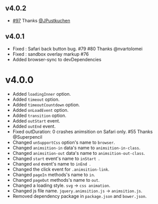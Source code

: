 ## v4.0.2

- [#97](https://github.com/blivesta/animsition/issues/97) Thanks [@JPustkuchen](https://github.com/JPustkuchen)


## v4.0.1

- Fixed : Safari back button bug. #79 #80 Thanks @nvartolomei
- Fixed : sandbox overlay markup #76
- Added browser-sync to devDependencies


# v4.0.0

- Added `loadingInner` option.
- Added `timeout` option.
- Added `timeoutCountdown` option.
- Added `onLoadEvent` option.
- Added `transition` option.
- Added `outStart` event.
- Added `outEnd` event.
- Fixed outDuration: 0 crashes animsition on Safari only. #55 Thanks @Superpencil
- Changed `unSupportCss` option's name to `browser`.
- Changed `animsition-in` data's name to `animsition-in-class`.
- Changed `animsition-out` data's name to `animsition-out-class`.
- Changed `start` event's name to `inStart `.
- Changed `end` event's name to `inEnd `.
- Changed the click event for `.animsition-link`.
- Changed `pageIn` methods's name to `in`.
- Changed `pageOut` methods's name to `out`.
- Changed a loading style. `svg` -> `css animation`.
- Changed js file name. `jquery.animsition.js` -> `animsition.js`.
- Removed dependency package in `package.json` and `bower.json`.
